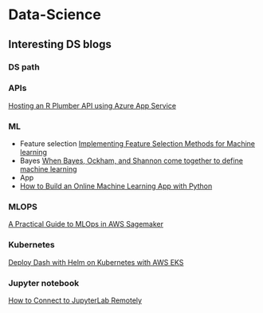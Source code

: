 # Data-Science

## Interesting DS blogs

### DS path



### APIs
[Hosting an R Plumber API using Azure App Service](https://veerlevanleemput.medium.com/hosting-a-r-plumber-api-using-azure-app-service-4e78936787cf)



### ML
-  Feature selection
[Implementing Feature Selection Methods for Machine learning](https://ranasinghiitkgp.medium.com/implementing-feature-selection-methods-for-machine-learning-bfa2e4b4e02)
-  Bayes
[When Bayes, Ockham, and Shannon come together to define machine learning](https://towardsdatascience.com/when-bayes-ockham-and-shannon-come-together-to-define-machine-learning-96422729a1ad)
- App
- [How to Build an Online Machine Learning App with Python](https://towardsdatascience.com/how-to-build-an-online-machine-learning-app-with-python-c976b2e9f44a)
### MLOPS
[A Practical Guide to MLOps in AWS Sagemaker](https://towardsdatascience.com/a-practical-guide-to-mlops-in-aws-sagemaker-part-i-1d28003f565)

### Kubernetes
[Deploy Dash with Helm on Kubernetes with AWS EKS](https://www.dabbleofdevops.com/blog/deploy-dash-with-helm-on-kubernetes-with-aws-eks)

### Jupyter notebook
[How to Connect to JupyterLab Remotely](https://towardsdatascience.com/how-to-connect-to-jupyterlab-remotely-9180b57c45bb)
